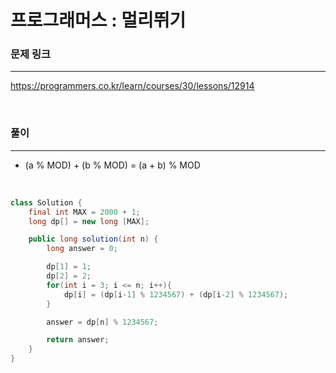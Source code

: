 프로그래머스 : 멀리뛰기
===

### 문제 링크
---

https://programmers.co.kr/learn/courses/30/lessons/12914

<br>

### 풀이
---

- (a % MOD) + (b % MOD) = (a + b) % MOD

<br>

```java
class Solution {
    final int MAX = 2000 + 1;
    long dp[] = new long [MAX];

    public long solution(int n) {
        long answer = 0;

        dp[1] = 1;
        dp[2] = 2;
        for(int i = 3; i <= n; i++){
            dp[i] = (dp[i-1] % 1234567) + (dp[i-2] % 1234567);
        }

        answer = dp[n] % 1234567;

        return answer;
    }
}
```
